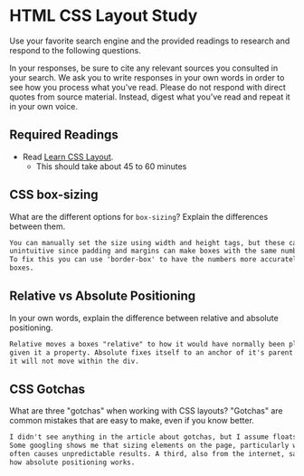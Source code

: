 # HTML CSS Layout Study

Use your favorite search engine and the provided readings to research and respond to the following questions.

In your responses, be sure to cite any relevant sources you consulted in your search. We ask you to write responses in your own words in order to see how you process what you've read. Please do not respond with direct quotes from source material. Instead, digest what you've read and repeat it in your own voice.

## Required Readings

- Read [Learn CSS Layout](http://learnlayout.com).
  - This should take about 45 to 60 minutes

## CSS box-sizing

What are the different options for `box-sizing`? Explain the differences between them.

```md
You can manually set the size using width and height tags, but these can be
unintuitive since padding and margins can make boxes with the same numbers different sizes.
To fix this you can use 'border-box' to have the numbers more accurately define the size of the
boxes.
```

## Relative vs Absolute Positioning

In your own words, explain the difference between relative and absolute positioning.

```md
Relative moves a boxes "relative" to how it would have normally been placed if you hadn't
given it a property. Absolute fixes itself to an anchor of it's parent object. So if it's in a div
it will not move within the div.
```

## CSS Gotchas

What are three "gotchas" when working with CSS layouts? "Gotchas" are common mistakes that are easy to make, even if you know better.

```md
I didn't see anything in the article about gotchas, but I assume floats and clearfix will always be something where it's easy to make a mistake and not accurately predict what is going to happen.
Some googling shows me that sizing elements on the page, particularly when using percent measurements
often causes unpredictable results. A third, also from the internet, says that people often confuse
how absolute positioning works.
```
